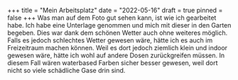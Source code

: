 +++
title = "Mein Arbeitsplatz"
date = "2022-05-16"
draft = true
pinned = false
+++
Was man auf dem Foto gut sehen kann, ist wie ich gearbeitet habe. Ich habe eine Unterlage genommen und mich mit dieser in den Garten begeben. Dies war dank dem schönen Wetter auch ohne weiteres möglich. Falls es jedoch schlechtes Wetter gewesen wäre, hätte ich es auch im Freizeitraum machen können. Weil es dort jedoch ziemlich klein und indoor gewesen wäre, hätte ich wohl auf andere Dosen zurückgreifen müssen. In diesem Fall wären waterbased Farben sicher besser gewesen, weil dort nicht so viele schädliche Gase drin sind.